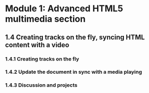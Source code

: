 # Module 1: Advanced HTML5 multimedia section


## 1.4 Creating tracks on the fly, syncing HTML content with a video

### 1.4.1 Creating tracks on the fly






### 1.4.2 Update the document in sync with a media playing






### 1.4.3 Discussion and projects








